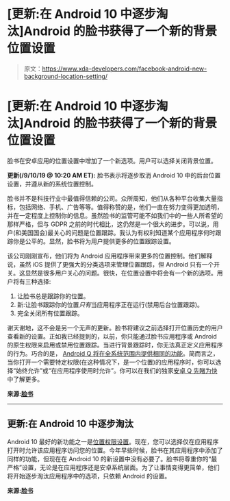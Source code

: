 # [更新:在 Android 10 中逐步淘汰]Android 的脸书获得了一个新的背景位置设置

> 原文：<https://www.xda-developers.com/facebook-android-new-background-location-setting/>

# [更新:在 Android 10 中逐步淘汰]Android 的脸书获得了一个新的背景位置设置

脸书在安卓应用的位置设置中增加了一个新选项。用户可以选择关闭背景位置。

**更新(/9/10/19 @ 10:20 AM ET):** 脸书表示将逐步取消 Android 10 中的后台位置设置，并遵从新的系统位置控制。

脸书并不是科技行业中最值得信赖的公司。众所周知，他们从各种平台收集大量指标，包括网络、手机、广告等等。值得称赞的是，他们一直在努力变得更加透明，并在一定程度上控制你的信息。虽然脸书的监管可能不如我们中的一些人所希望的那样严格，但与 GDPR 之前的时代相比，这仍然是一个很大的进步。可以说，用户(和美国国会)最关心的问题是位置跟踪。我认为有权利知道某个应用程序何时跟踪你是公平的。显然，脸书将为用户提供更多的位置跟踪设置。

该公司刚刚宣布，他们将为 Android 应用程序带来更多的位置控制。他们解释说，虽然 iOS 提供了更强大的分类选项来管理位置跟踪，但 Android 只有一个开关。这显然是很多用户关心的问题。很快，在位置设置中将会有一个新的选项。用户将有三种选择:

1.  让脸书总是跟踪你的位置。
2.  新:让脸书跟踪你的位置*只有*当应用程序正在运行(禁用后台位置跟踪)。
3.  完全关闭所有位置跟踪。

谢天谢地，这不会是另一个无声的更新。脸书将建议之前选择打开位置历史的用户查看新的设置。正如我已经提到的，以前，你只能通过脸书应用程序或 Android 的原生权限来启用或禁用位置跟踪。当进行背景跟踪时，你无法真正定义应用程序的行为。巧合的是， [Android Q 将在全系统范围内提供相同的功能](https://www.xda-developers.com/android-q-privacy-permission-controls/)。简而言之，当你打开一个需要特定权限(在这种情况下，是一个位置)的应用程序时，你可以选择“始终允许”或“在应用程序使用时允许”。你可以在我们的独家[安卓 Q 先睹为快](https://www.xda-developers.com/android-q-privacy-permission-controls/)中了解更多。

**来源:[脸书](https://newsroom.fb.com/news/2019/02/location-settings-android/)**

* * *

## 更新:在 Android 10 中逐步淘汰

Android 10 最好的新功能之一是[位置权限设置](https://www.xda-developers.com/android-q-privacy-permission-controls/)。现在，您可以选择仅在应用程序打开时允许该应用程序访问您的位置。今年早些时候，脸书在其应用程序中添加了同样的功能，但现在在 Android 10 的新设置中没有必要了。脸书将尊重你的“最严格”设置，无论是在应用程序还是安卓系统层面。为了让事情变得更简单，他们将开始逐步淘汰应用程序中的选项，只依赖 Android 的设置。

**来源:[脸书](https://newsroom.fb.com/news/2019/09/understanding-updates-to-your-devices-location-settings/)**